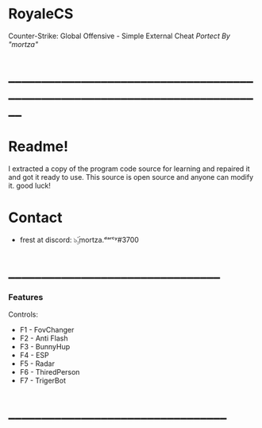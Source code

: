 # RoyaleCS
Counter-Strike: Global Offensive - Simple External Cheat _Portect By "mortza"_

# ____________________________________________________________________________
# Readme!

I extracted a copy of the program code source for learning and repaired it and got it ready to use.
This source is open source and anyone can modify it.
good luck!

# Contact
- frest at discord: ๖ۣۜ.mortza.ᵈᵃʳᶜʸ#3700


# ________________________________
### Features
Controls:
  - F1 - FovChanger
  - F2 - Anti Flash	
  - F3 - BunnyHup	
  - F4 - ESP	
  - F5 - Radar	
  - F6 - ThiredPerson	
  - F7 - TrigerBot

# _________________________________

